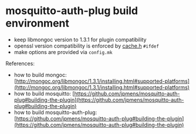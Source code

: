 # mosquitto-auth-plug build environment

- keep libmongoc version to 1.3.1 for plugin compatibility
- openssl version compatibility is enforced by [cache.h](https://github.com/iottly/iottly-mqtt-broker/blob/mqtt/mosquitto-auth-plug/cache.h) `#ifdef`
- make options are provided via `config.mk`

References:
- how to build mongoc: [http://mongoc.org/libmongoc/1.3.1/installing.html#supported-platforms](http://mongoc.org/libmongoc/1.3.1/installing.html#supported-platforms)
- how to build mosquitto: [https://github.com/jpmens/mosquitto-auth-plug#building-the-plugin](https://github.com/jpmens/mosquitto-auth-plug#building-the-plugin)
- how to build mosquitto-auth-plug: [https://github.com/jpmens/mosquitto-auth-plug#building-the-plugin](https://github.com/jpmens/mosquitto-auth-plug#building-the-plugin)